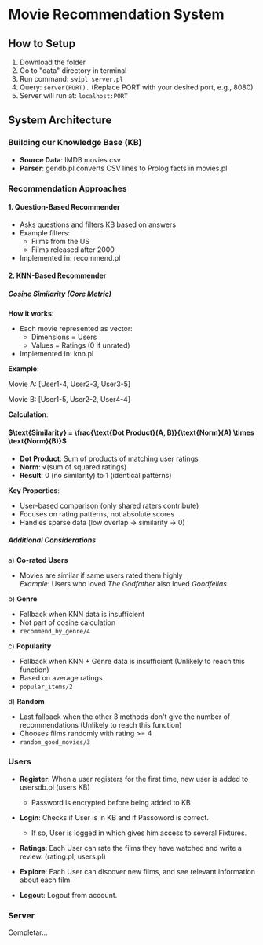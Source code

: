 # Movie Recommendation System

## How to Setup
1. Download the folder  
2. Go to "data" directory in terminal  
3. Run command: `swipl server.pl`  
4. Query: `server(PORT).` (Replace PORT with your desired port, e.g., 8080)  
5. Server will run at: `localhost:PORT`

## System Architecture

### Building our Knowledge Base (KB)
- **Source Data**: IMDB movies.csv  
- **Parser**: gendb.pl converts CSV lines to Prolog facts in movies.pl

### Recommendation Approaches

#### 1. Question-Based Recommender
- Asks questions and filters KB based on answers  
- Example filters:  
  - Films from the US  
  - Films released after 2000  
- Implemented in: recommend.pl

#### 2. KNN-Based Recommender
##### Cosine Similarity (Core Metric)
**How it works**:
- Each movie represented as vector:
  - Dimensions = Users
  - Values = Ratings (0 if unrated)
- Implemented in: knn.pl

**Example**:

Movie A: [User1-4, User2-3, User3-5]

Movie B: [User1-5, User2-2, User4-4]


**Calculation**:

 #### $\text{Similarity} = \frac{\text{Dot Product}(A, B)}{\text{Norm}(A) \times \text{Norm}(B)}$

- **Dot Product**: Sum of products of matching user ratings  
- **Norm**: √(sum of squared ratings)  
- **Result**: 0 (no similarity) to 1 (identical patterns)

**Key Properties**:
- User-based comparison (only shared raters contribute)  
- Focuses on rating patterns, not absolute scores  
- Handles sparse data (low overlap → similarity → 0)

##### Additional Considerations
a) **Co-rated Users**  
   - Movies are similar if same users rated them highly  
   *Example*: Users who loved *The Godfather* also loved *Goodfellas*

b) **Genre**  
   - Fallback when KNN data is insufficient  
   - Not part of cosine calculation  
   - `recommend_by_genre/4`

c) **Popularity**  
   - Fallback when KNN + Genre data is insufficient   (Unlikely to reach this function)
   - Based on average ratings
   - `popular_items/2`

d) **Random**
   - Last fallback when the other 3 methods don't give the number of recommendations  (Unlikely to reach this function)
   - Chooses films randomly with rating >= 4
   - `random_good_movies/3`

### Users
- **Register**: When a user registers for the first time, new user is added to usersdb.pl (users KB)

  - Password is encrypted before being added to KB
- **Login**: Checks if User is in KB and if Passoword is correct.

  - If so, User is logged in which gives him access to several Fixtures.
- **Ratings**: Each User can rate the films they have watched and write a review. (rating.pl, users.pl)
- **Explore**: Each User can discover new films, and see relevant information about each film. 
- **Logout**: Logout from account.

### Server

Completar...


